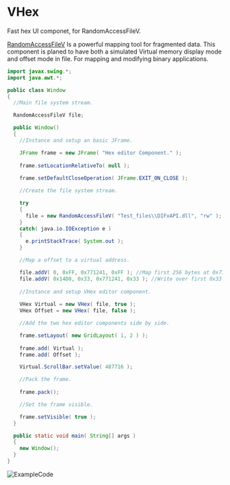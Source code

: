 # VHex
Fast hex UI componet, for RandomAccessFileV.

[RandomAccessFileV](https://github.com/Recoskie/RandomAccessFileV) Is a powerful mapping tool for fragmented data. This component is planed to have both a simulated Virtual memory display mode and offset mode in file. For mapping and modifying binary applications.

```java
import javax.swing.*;
import java.awt.*;

public class Window
{
  //Main file system stream.

  RandomAccessFileV file;

  public Window()
  {
    //Instance and setup an basic JFrame.

    JFrame frame = new JFrame( "Hex editor Component." );
    
    frame.setLocationRelativeTo( null );
    
    frame.setDefaultCloseOperation( JFrame.EXIT_ON_CLOSE );

    //Create the file system stream.

    try
    {
      file = new RandomAccessFileV( "Test_files\\DIFxAPI.dll", "rw" );
    }
    catch( java.io.IOException e )
    {
      e.printStackTrace( System.out );
    }

    //Map a offset to a virtual address.

    file.addV( 0, 0xFF, 0x771241, 0xFF ); //Map first 256 bytes at 0x771241.
    file.addV( 0x14D0, 0x33, 0x771241, 0x33 ); //Write over first 0x33 bytes from offset 0x14D0.
    
    //Instance and setup VHex editor component.
    
    VHex Virtual = new VHex( file, true );
    VHex Offset = new VHex( file, false );

    //Add the two hex editor components side by side.

    frame.setLayout( new GridLayout( 1, 2 ) );
    
    frame.add( Virtual );
    frame.add( Offset );

    Virtual.ScrollBar.setValue( 487716 );

    //Pack the frame.
    
    frame.pack();

    //Set the frame visible.

    frame.setVisible( true );
  }

  public static void main( String[] args )
  {
    new Window();
  }
}
```

![ExampleCode](Example.bmp)
